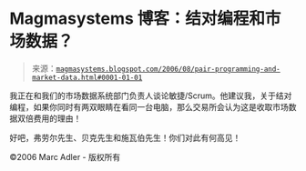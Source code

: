 <!--yml

分类：未分类

日期：2024-05-18 05:18:46

-->

# Magmasystems 博客：结对编程和市场数据？

> 来源：[`magmasystems.blogspot.com/2006/08/pair-programming-and-market-data.html#0001-01-01`](http://magmasystems.blogspot.com/2006/08/pair-programming-and-market-data.html#0001-01-01)

我正在和我们的市场数据系统部门负责人谈论敏捷/Scrum。他建议我，关于结对编程，如果你同时有两双眼睛在看同一台电脑，那么交易所会认为这是收取市场数据双倍费用的理由！

好吧，弗劳尔先生、贝克先生和施瓦伯先生！你们对此有何高见！

©2006 Marc Adler - 版权所有
